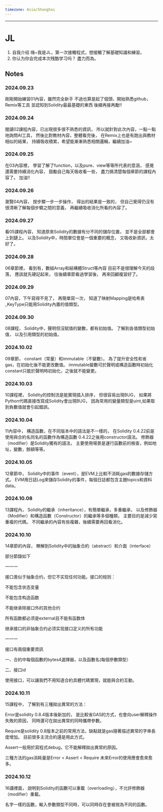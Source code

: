 ```yaml
---
timezone: Asia/Shanghai
---
```


---

# JL

1. 自我介绍
嗨~我是JL，第一次接觸程式，想接觸了解基礎知識和練習。
2. 你认为你会完成本次残酷学习吗？
盡力而為。   
## Notes

<!-- Content_START -->

### 2024.09.23
剛剛開始練習01內容，雖然完全新手
不過也算是起了個頭，開始熟悉github，Remix等工具
並認知到Solidity最最基礎的東西
後續再接再勵!!
### 2024.09.24
閱讀02課程內容，已出現很多很不熟悉的資訊，
所以就針對此次內容，一點一點地詢問AI工具，
然後比對教材內容，整體看完後，
在Remix上也是有跑出與教材相似的結果，
持續吸收積累，希望能漸漸熟悉相關邏輯，繼續加油~
### 2024.09.25
在03內容裡，
學習了解了function，以及pure、view等等所代表的意涵，
感覺還需要持續消化內容，
鼓勵自己每天吸收看一些，
盡力搞清楚每個章節的課程內容了。
加油!!
### 2024.09.26
瀏覽04內容，
按步驟一步一步操作，
得出的結果是一致的，
但自己覺得仍沒有很清晰了解每個步驟之間的意義，
再繼續吸收消化所看的內容了。
### 2024.09.27
看05課程內容，
知道原來Solidity的數據有分不同的儲存位置，
並不是全部都會上到鏈上。
以及Solidity中，時間單位會是一個重要的概念，
又吸收新資訊，太好了。
### 2024.09.28
06章節裡，
看到有，數組Array和結構體Struct等內容
目前不是很理解今天的段落，
應該就先硬記起來，
往後續章節看過學習後，
再來回顧複習好了。
### 2024.09.29
07內容，下午寫得不見了，
再簡單寫一次，
知道了映射Mapping是哈希表
_KeyType只能用Solidity內置的值類型。
### 2024.09.30
08課程，
Solidity中，聲明但沒賦值的變數，都有初始值。
了解到各值類型初始值，
以及引用類型的初始值。
### 2024.10.02
09章節，
constant（常量）和immutable（不變數）。
為了提升安全性和省gas，在初始化後不能更改數值。
immutable變數可於聲明或構造函數時初始化
constant只能於聲明時初始化，之後就不能變更。
### 2024.10.03
10課程裡，
Solidity的控制流是能實現插入排序，
但很容易出現BUG，
如果將Python代碼直接改寫成Solidity會出現BUG，
因為常用的變量類型是uint,如果取到負數值就會引起錯誤。

### 2024.10.04
11內容中，
構造函數，在不同版本中的語法是不一樣的，
在Solidity 0.4.22前是使用與合約名同名的函數作為構造函數
0.4.22之後用constructor語法。
修飾器（modifier）是Solidity獨有的語法，
主要使用場景是運行函數前的檢查，例如地址，變數，餘額等等。
### 2024.10.05
12章節中，
Solidity中的事件（event），是EVM上比較不消耗gas的數據存儲方式。
EVM用日誌Log來儲存Solidity的事件，每個日誌都包含主題topics和資料data。
### 2024.10.08
13課程內，
Solidity的繼承（inheritance），有簡單繼承，多重繼承，
以及修飾器（Modifier）和構造函數（Constructor）的繼承等多個種類，
主要目的是減少寫重複的代碼。
不同繼承的內容有些複雜，後續需要再回看消化。
### 2024.10.10
14章節的內容，
瞭解到Solidity中的抽象合約（abstract）和介面（interface）

部分節錄如下

一一一

接口类似于抽象合约，但它不实现任何功能。接口的规则：

不能包含状态变量

不能包含构造函数

不能继承除接口外的其他合约

所有函数都必须是external且不能有函数体

继承接口的非抽象合约必须实现接口定义的所有功能

一一一

接口有兩個重要資訊

一、合約中每個函數的bytes4選擇器，以及函數名(每個參數類型）

二、接口id

使用接口，可以讓我們不用知道合約具體代碼實現，就能與合約互動。

### 2024.10.11
15課程中，
了解到有三種拋出異常的方法：

Error是solidity 0.8.4版本後新加的，
是比較省GAS的方式，也會向user解釋操作失敗的原因，
同時還可在拋出異常的同時攜帶參數。

Require是solidity 0.8版本之前的常用方法，缺點就是gas隨著描述異常的字串長度增加。
目前很多主流合約還是用此方式。

Assert一般用於寫程式debug，它不能解釋拋出異常的原因。

三種方法的gas消耗量是Error < Assert < Require
未來Error的使用應會愈來愈多。

### 2024.10.12
16講裡面，
說明到Solidity的函數可以重載（overloading），不允許修飾器（modifier）重載。

名字一樣的函數，輸入參數類型不同時，可以同時存在會被視為不同的函數。



<!-- Content_END -->
